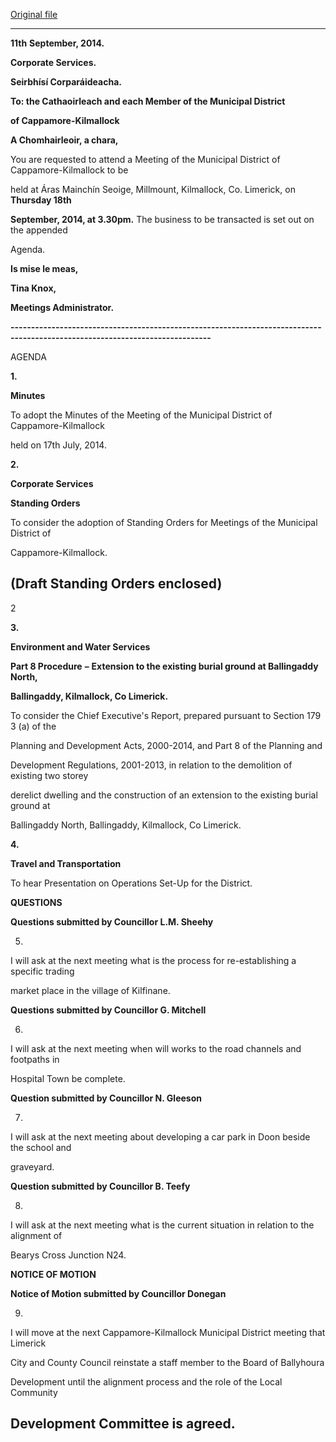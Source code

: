 [Original file](https://www.limerick.ie/sites/default/files/media/documents/2017-07/1%20meeting_of_the_municipal_district_of_cappamore-kilmallock_-_agenda_18_september_2014.pdf)

---
**11th** **September, 2014.**

**Corporate Services.**

**Seirbhísí Corparáideacha.**

**To: the Cathaoirleach and each Member of the Municipal District**

**of Cappamore-Kilmallock**

**A Chomhairleoir, a chara,**

You are requested to attend a Meeting of the Municipal District of Cappamore-Kilmallock to be

held at Áras Mainchín Seoige, Millmount, Kilmallock, Co. Limerick, on **Thursday 18th**

**September, 2014, at 3.30pm.** The business to be transacted is set out on the appended

Agenda.

**Is mise le meas,**

**Tina Knox,**

**Meetings Administrator.**

**-----------------------------------------------------------------------------------------------------------------------------**

AGENDA

**1.**

**Minutes**

To adopt the Minutes of the Meeting of the Municipal District of Cappamore-Kilmallock

held on 17th July, 2014.

**2.**

**Corporate Services**

**Standing Orders**

To consider the adoption of Standing Orders for Meetings of the Municipal District of

Cappamore-Kilmallock.

(Draft Standing Orders enclosed)
---
2

**3.**

**Environment and Water Services**

**Part 8 Procedure** **–** **Extension to the existing burial ground at Ballingaddy North,**

**Ballingaddy, Kilmallock, Co Limerick.**

To consider the Chief Executive's Report, prepared pursuant to Section 179 3 (a) of the

Planning and Development Acts, 2000-2014, and Part 8 of the Planning and

Development Regulations, 2001-2013, in relation to the demolition of existing two storey

derelict dwelling and the construction of an extension to the existing burial ground at

Ballingaddy North, Ballingaddy, Kilmallock, Co Limerick.

**4.**

**Travel and Transportation**

To hear Presentation on Operations Set-Up for the District.

**QUESTIONS**

**Questions submitted by Councillor L.M. Sheehy**

5.

I will ask at the next meeting what is the process for re-establishing a specific trading

market place in the village of Kilfinane.

**Questions submitted by Councillor G. Mitchell**

6.

I will ask at the next meeting when will works to the road channels and footpaths in

Hospital Town be complete.

**Question submitted by Councillor N. Gleeson**

7.

I will ask at the next meeting about developing a car park in Doon beside the school and

graveyard.

**Question submitted by Councillor B. Teefy**

8.

I will ask at the next meeting what is the current situation in relation to the alignment of

Bearys Cross Junction N24.

**NOTICE OF MOTION**

**Notice of Motion submitted by Councillor Donegan**

9.

I will move at the next Cappamore-Kilmallock Municipal District meeting that Limerick

City and County Council reinstate a staff member to the Board of Ballyhoura

Development until the alignment process and the role of the Local Community

Development Committee is agreed.
---
